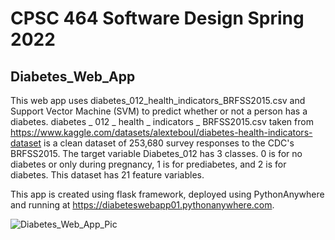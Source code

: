 # CPSC 464 Software Design Spring 2022

## Diabetes_Web_App

This web app uses diabetes_012_health_indicators_BRFSS2015.csv and Support Vector Machine (SVM) 
to predict whether or not a person has a diabetes. diabetes _ 012 _ health _ indicators _ BRFSS2015.csv taken from https://www.kaggle.com/datasets/alexteboul/diabetes-health-indicators-dataset
is a clean dataset of 253,680 survey responses to the CDC's BRFSS2015. The target variable Diabetes_012 has 3 classes. 0 is for no diabetes or only during pregnancy, 1 is for prediabetes, and 
2 is for diabetes. This dataset has 21 feature variables.

This app is created using flask framework, deployed using PythonAnywhere and running at https://diabeteswebapp01.pythonanywhere.com.


![Diabetes_Web_App_Pic](https://user-images.githubusercontent.com/54614536/170795503-7c3d20ad-6ec9-476c-aa4e-b39a8727d94f.PNG)
